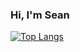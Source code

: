### Hi, I'm Sean

[![Top Langs](https://github-readme-stats.vercel.app/api/top-langs/?username=ShurnYurnYang&layout=donut&exclude_repo=ece198)](https://github.com/anuraghazra/github-readme-stats)
